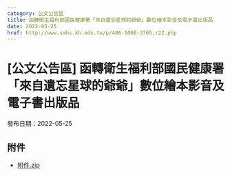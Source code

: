 ```yaml
---
category: 公文公告區
title: 函轉衛生福利部國民健康署「來自遺忘星球的爺爺」數位繪本影音及電子書出版品
date: 2022-05-25
href: http://www.smhs.kh.edu.tw/p/406-1000-3765,r22.php
---
```


# [公文公告區] 函轉衛生福利部國民健康署「來自遺忘星球的爺爺」數位繪本影音及電子書出版品

發布日期：2022-05-25



## 附件

- [附件.zip](https://www.smhs.kh.edu.tw/app/index.php?Action=downloadfile&file=WVhSMFlXTm9MemM1TDNCMFlWOHpOVE16WHpFM056TTJPVGRmTmpZd05qQXVlbWx3&fname=DGGGROTSYWQO41XX50LKSWHGRK30OOLKDGUWTSKK4125MLVWKPROVTPOUSSSPKPO)
